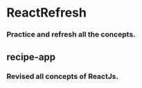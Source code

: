 # ReactRefresh

### Practice and refresh all the concepts.

## recipe-app

### Revised all concepts of ReactJs.
